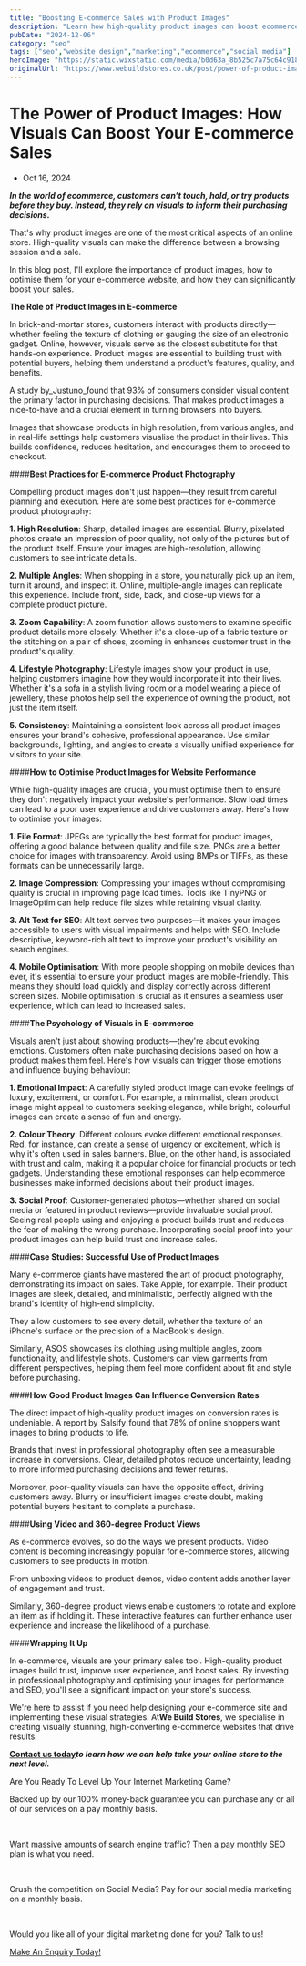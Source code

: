 ```yaml
---
title: "Boosting E-commerce Sales with Product Images"
description: "Learn how high-quality product images can boost ecommerce sales by building trust, enhancing customer experience, and driving conversions."
pubDate: "2024-12-06"
category: "seo"
tags: ["seo","website design","marketing","ecommerce","social media"]
heroImage: "https://static.wixstatic.com/media/b0d63a_8b525c7a75c64c918deea3c8ad5c96c5~mv2.jpg/v1/fill/w_740,h_420,al_c,q_90,usm_0.66_1.00_0.01,enc_avif,quality_auto/b0d63a_8b525c7a75c64c918deea3c8ad5c96c5~mv2.jpg"
originalUrl: "https://www.webuildstores.co.uk/post/power-of-product-images"
---
```



# The Power of Product Images: How Visuals Can Boost Your E-commerce Sales

 * Oct 16, 2024


**_In the world of ecommerce, customers can’t touch, hold, or try products before they buy. Instead, they rely on visuals to inform their purchasing decisions._**

 
That's why product images are one of the most critical aspects of an online store. High-quality visuals can make the difference between a browsing session and a sale. 

 
In this blog post, I'll explore the importance of product images, how to optimise them for your e-commerce website, and how they can significantly boost your sales.

 
**The Role of Product Images in E-commerce**

In brick-and-mortar stores, customers interact with products directly—whether feeling the texture of clothing or gauging the size of an electronic gadget. Online, however, visuals serve as the closest substitute for that hands-on experience. Product images are essential to building trust with potential buyers, helping them understand a product's features, quality, and benefits.

 
A study by_Justuno_found that 93% of consumers consider visual content the primary factor in purchasing decisions. That makes product images a nice-to-have and a crucial element in turning browsers into buyers.

 
Images that showcase products in high resolution, from various angles, and in real-life settings help customers visualise the product in their lives. This builds confidence, reduces hesitation, and encourages them to proceed to checkout.

 
####**Best Practices for E-commerce Product Photography**

Compelling product images don't just happen—they result from careful planning and execution. Here are some best practices for e-commerce product photography:

 
**1\. High Resolution**: Sharp, detailed images are essential. Blurry, pixelated photos create an impression of poor quality, not only of the pictures but of the product itself. Ensure your images are high-resolution, allowing customers to see intricate details.

 
**2\. Multiple Angles**: When shopping in a store, you naturally pick up an item, turn it around, and inspect it. Online, multiple-angle images can replicate this experience. Include front, side, back, and close-up views for a complete product picture.

 
**3\. Zoom Capability**: A zoom function allows customers to examine specific product details more closely. Whether it's a close-up of a fabric texture or the stitching on a pair of shoes, zooming in enhances customer trust in the product's quality.

 
**4\. Lifestyle Photography**: Lifestyle images show your product in use, helping customers imagine how they would incorporate it into their lives. Whether it's a sofa in a stylish living room or a model wearing a piece of jewellery, these photos help sell the experience of owning the product, not just the item itself.

 
**5\. Consistency**: Maintaining a consistent look across all product images ensures your brand's cohesive, professional appearance. Use similar backgrounds, lighting, and angles to create a visually unified experience for visitors to your site.

 
####**How to Optimise Product Images for Website Performance**

While high-quality images are crucial, you must optimise them to ensure they don't negatively impact your website's performance. Slow load times can lead to a poor user experience and drive customers away. Here's how to optimise your images:

 
**1\. File Format**: JPEGs are typically the best format for product images, offering a good balance between quality and file size. PNGs are a better choice for images with transparency. Avoid using BMPs or TIFFs, as these formats can be unnecessarily large.

 
**2\. Image Compression**: Compressing your images without compromising quality is crucial in improving page load times. Tools like TinyPNG or ImageOptim can help reduce file sizes while retaining visual clarity.

 
**3\. Alt Text for SEO**: Alt text serves two purposes—it makes your images accessible to users with visual impairments and helps with SEO. Include descriptive, keyword-rich alt text to improve your product's visibility on search engines.

 
**4\. Mobile Optimisation**: With more people shopping on mobile devices than ever, it's essential to ensure your product images are mobile-friendly. This means they should load quickly and display correctly across different screen sizes. Mobile optimisation is crucial as it ensures a seamless user experience, which can lead to increased sales.

 
####**The Psychology of Visuals in E-commerce**

Visuals aren't just about showing products—they're about evoking emotions. Customers often make purchasing decisions based on how a product makes them feel. Here's how visuals can trigger those emotions and influence buying behaviour:

 
**1\. Emotional Impact**: A carefully styled product image can evoke feelings of luxury, excitement, or comfort. For example, a minimalist, clean product image might appeal to customers seeking elegance, while bright, colourful images can create a sense of fun and energy.

 
**2\. Colour Theory**: Different colours evoke different emotional responses. Red, for instance, can create a sense of urgency or excitement, which is why it's often used in sales banners. Blue, on the other hand, is associated with trust and calm, making it a popular choice for financial products or tech gadgets. Understanding these emotional responses can help ecommerce businesses make informed decisions about their product images.

 
**3\. Social Proof**: Customer-generated photos—whether shared on social media or featured in product reviews—provide invaluable social proof. Seeing real people using and enjoying a product builds trust and reduces the fear of making the wrong purchase. Incorporating social proof into your product images can help build trust and increase sales.

 
####**Case Studies: Successful Use of Product Images**

Many e-commerce giants have mastered the art of product photography, demonstrating its impact on sales. Take Apple, for example. Their product images are sleek, detailed, and minimalistic, perfectly aligned with the brand's identity of high-end simplicity. 

 
They allow customers to see every detail, whether the texture of an iPhone's surface or the precision of a MacBook's design.

 
Similarly, ASOS showcases its clothing using multiple angles, zoom functionality, and lifestyle shots. Customers can view garments from different perspectives, helping them feel more confident about fit and style before purchasing.

 
####**How Good Product Images Can Influence Conversion Rates**

The direct impact of high-quality product images on conversion rates is undeniable. A report by_Salsify_found that 78% of online shoppers want images to bring products to life. 

 
Brands that invest in professional photography often see a measurable increase in conversions. Clear, detailed photos reduce uncertainty, leading to more informed purchasing decisions and fewer returns.

 
Moreover, poor-quality visuals can have the opposite effect, driving customers away. Blurry or insufficient images create doubt, making potential buyers hesitant to complete a purchase.

 
####**Using Video and 360-degree Product Views**

As e-commerce evolves, so do the ways we present products. Video content is becoming increasingly popular for e-commerce stores, allowing customers to see products in motion. 

 
From unboxing videos to product demos, video content adds another layer of engagement and trust.

 
Similarly, 360-degree product views enable customers to rotate and explore an item as if holding it. These interactive features can further enhance user experience and increase the likelihood of a purchase.

 
####**Wrapping It Up**

In e-commerce, visuals are your primary sales tool. High-quality product images build trust, improve user experience, and boost sales. By investing in professional photography and optimising your images for performance and SEO, you'll see a significant impact on your store's success.

 
We're here to assist if you need help designing your e-commerce site and implementing these visual strategies. At**We Build Stores**, we specialise in creating visually stunning, high-converting e-commerce websites that drive results. 

 
[**__Contact us today__**](https://www.webuildstores.co.uk/contact)**_to learn how we can help take your online store to the next level._**


Are You Ready To Level Up Your Internet Marketing Game?

Backed up by our 100% money-back guarantee you can purchase any or all of our services on a pay monthly basis.

​

Want massive amounts of search engine traffic? Then a pay monthly SEO plan is what you need.

​

Crush the competition on Social Media? Pay for our social media marketing on a monthly basis.

​

Would you like all of your digital marketing done for you? Talk to us!

[Make An Enquiry Today!](https://www.webuildstores.co.uk/contact)
